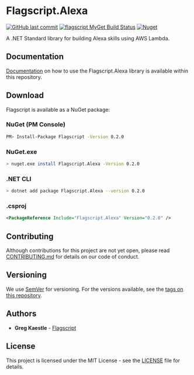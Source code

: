 # Flagscript.Alexa

[![GitHub last commit](https://img.shields.io/github/last-commit/flagscript/Flagscript.Alexa.svg?logo=github)](https://github.com/flagscript/Flagscript.Alexa)
[![flagscript MyGet Build Status](https://www.myget.org/BuildSource/Badge/flagscript?identifier=eea2cd4f-2a4e-4962-9133-85da8fd10efd)](https://www.myget.org/feed/flagscript/package/nuget/Flagscript.Alexa)
[![Nuget](https://img.shields.io/nuget/v/Flagscript.Alexa.svg?logo=nuget)](https://www.nuget.org/packages/Flagscript.Alexa/)

A .NET Standard library for building Alexa skills using AWS Lambda.

## Documentation

[Documentation](./documentation/DOCUMENTATION.md) on how to use the Flagscript.Alexa library is available within this repository. 

## Download

Flagscript is available as a NuGet package:

### NuGet (PM Console)

```bash
PM> Install-Package Flagscript -Version 0.2.0
```

### NuGet.exe

```bash
> nuget.exe install Flagscript.Alexa -Version 0.2.0
```

### .NET CLI

```bash
> dotnet add package Flagscript.Alexa --version 0.2.0
```

###  .csproj

```xml
<PackageReference Include="Flagscript.Alexa" Version="0.2.0" />
```

## Contributing

Although contributions for this project are not yet open, please read 
[CONTRIBUTING.md](https://github.com/flagscript/Flagscript.Alexa/blob/master/CONTRIBUTING.md) 
for details on our code of conduct.

## Versioning

We use [SemVer](http://semver.org/) for versioning. For the versions available, see 
the [tags on this repository](https://github.com/flagscript/blob/master/Flagscript.Alexa/releases). 

## Authors

* **Greg Kaestle** - [Flagscript](https://flagscript.net)

## License

This project is licensed under the MIT License - see the [LICENSE](https://github.com/flagscript/Flagscript.Alexa/blob/master/LICENSE.md) file for details.
